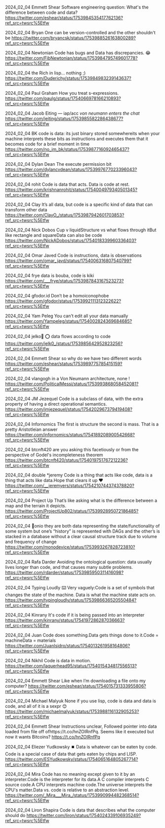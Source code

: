 2024_02_04 Emmett Shear
Software engineering question: What's the difference between code and data?
https://twitter.com/eshear/status/1753984535417762136?ref_src=twsrc%5Etfw

2024_02_04 Bryan
One can be version-controlled and the other shouldn't be
https://twitter.com/bryancsk/status/1753988526163800289?ref_src=twsrc%5Etfw

2024_02_04 Newtonian
Code has bugs and Data has discrepancies. 😂
https://twitter.com/FibNewtonian/status/1753984795749601778?ref_src=twsrc%5Etfw

2024_02_04 the Rich
in lisp… nothing ;)
https://twitter.com/Duderichy/status/1753984983239143637?ref_src=twsrc%5Etfw

2024_02_04 Paul Graham
How you treat s-expressions.
https://twitter.com/paulg/status/1754066978166210893?ref_src=twsrc%5Etfw

2024_02_04 Jacob Eiting — iap/acc
*von neumann enters the chat*
https://twitter.com/jeiting/status/1753985582286438677?ref_src=twsrc%5Etfw

2024_02_04 BK
code is data: its just binary stored somewhereits when your machine interprets these bits as instructions and executes them that it becomes code for a brief moment in time
https://twitter.com/no_im_bk/status/1753987716092465437?ref_src=twsrc%5Etfw

2024_02_04 Dylan Dean
The execute permission bit
https://twitter.com/dylancvdean/status/1753997677023396043?ref_src=twsrc%5Etfw

2024_02_04 rohit
Code is data that acts. Data is code at rest.
https://twitter.com/krishnanrohit/status/1754004979340501345?ref_src=twsrc%5Etfw

2024_02_04 Clay
It’s all data, but code is a specific kind of data that can transform other data
https://twitter.com/ClayO_/status/1753987942601703853?ref_src=twsrc%5Etfw

2024_02_04 Nick Dobos
Cup v liquidStructure vs what flows through itBut like rectangle and squareData can also be code
https://twitter.com/NickADobos/status/1754018339960336403?ref_src=twsrc%5Etfw

2024_02_04 Omar Javed
Code is instructions, data is observations
https://twitter.com/omar_javd/status/1754006316807540799?ref_src=twsrc%5Etfw

2024_02_04 frye
data is bouba, code is kiki
https://twitter.com/___frye/status/1753987843167523273?ref_src=twsrc%5Etfw

2024_02_04 gfodor.id
Don’t be a homoiconophobe
https://twitter.com/gfodor/status/1753992111312322622?ref_src=twsrc%5Etfw

2024_02_04 Yam Peleg
You can't edit all your data manually
https://twitter.com/Yampeleg/status/1754002824369684685?ref_src=twsrc%5Etfw

2024_02_04 jelko🐍 ⭕️
data flows according to code
https://twitter.com/jelk0_/status/1753985642952823256?ref_src=twsrc%5Etfw

2024_02_04 Emmett Shear
so why do we have two different words
https://twitter.com/eshear/status/1753989775785415159?ref_src=twsrc%5Etfw

2024_02_04 vlangogh
in a Von Neumann architecture, none !
https://twitter.com/PoliticalMessi/status/1753993868058452081?ref_src=twsrc%5Etfw

2024_02_04 JM Jezequel
Code is a subclass of data, with the extra property of having a direct operational semantics.
https://twitter.com/jmjezequel/status/1754202967379419408?ref_src=twsrc%5Etfw

2024_02_04 Infornomics
The first is structure the second is mass. That is a pretty Aristotleian answer
https://twitter.com/infornomics/status/1754189208900542668?ref_src=twsrc%5Etfw

2024_02_04 btcnft420
are you asking this facetiously or from the perspective of Godel's incompleteness theorem
https://twitter.com/btcnft420/status/1754019751767212236?ref_src=twsrc%5Etfw

2024_02_04 double *jeremy
Code is a thing that acts like code, data is a thing that acts like data.Hope that clears it up ❤️
https://twitter.com/__jeremyers/status/1754210744374378820?ref_src=twsrc%5Etfw

2024_02_04 Project Up
That’s like asking what is the difference between a map and the terrain it depicts.
https://twitter.com/ProjectUp802/status/1753992895072186485?ref_src=twsrc%5Etfw

2024_02_04 🐜onio
they are both data representing the state/functionality of some system but one’s “history” is represented with DAGs and the other’s is stacked in a database without a clear causal structure track due to volume and frequency of change
https://twitter.com/monodevice/status/1753993267828723810?ref_src=twsrc%5Etfw

2024_02_04 Rafa Darder
Avoiding the ontological question: data usually lives longer than code, and that causes many subtle problems.
https://twitter.com/rdarder/status/1753985950311416098?ref_src=twsrc%5Etfw

2024_02_04 Typing Loudly ⌨️
Very vaguely:Code is a set of symbols that changes the state of the machine.  Data is what the machine state acts on.
https://twitter.com/typingloudly/status/1753986636520550484?ref_src=twsrc%5Etfw

2024_02_04 Kinrany
It's code if it is being passed into an interpreter
https://twitter.com/kinrany/status/1754197286287036663?ref_src=twsrc%5Etfw

2024_02_04 Juan
Code does something.Data gets things done to it.Code = machineData = materials
https://twitter.com/JuanIsidro/status/1754013261958164806?ref_src=twsrc%5Etfw

2024_02_04 Nikhil
Code is data in motion.
https://twitter.com/laquerhead95/status/1754015434817556513?ref_src=twsrc%5Etfw

2024_02_04 Emmett Shear
Like when I’m downloading a file onto my computer?
https://twitter.com/eshear/status/1754015731333955806?ref_src=twsrc%5Etfw

2024_02_04 Michael Malyuk
None if you use lisp, code is data and data is code, and all of it is a sexpr 😊
https://twitter.com/michaelmalyuk/status/1753988116132905253?ref_src=twsrc%5Etfw

2024_02_04 Emmett Shear
Instructions unclear, Followed pointer into data loaded from file off ofhttps://t.co/hnZOIRnfPq. Seems like it executed but now it wants Bitcoins?
https://t.co/hnZOIRnfPq

2024_02_04 Eliezer Yudkowsky ⏹️
Data is whatever can be eaten by code.  Code is a special case of data that gets eaten by chips and LISP.
https://twitter.com/ESYudkowsky/status/1754065164805267714?ref_src=twsrc%5Etfw

2024_02_04 Mira
Code has no meaning except given to it by an interpreter.Code is the interpreter for its data.A C compiler interprets C source code.A CPU interprets machine code.The universe interprets the CPU's matter.Data vs. code is relative to an abstraction level.
https://twitter.com/_Mira___Mira_/status/1753990994482368514?ref_src=twsrc%5Etfw

2024_02_04 Liron Shapira
Code is data that describes what the computer should do
https://twitter.com/liron/status/1754024339106935249?ref_src=twsrc%5Etfw

